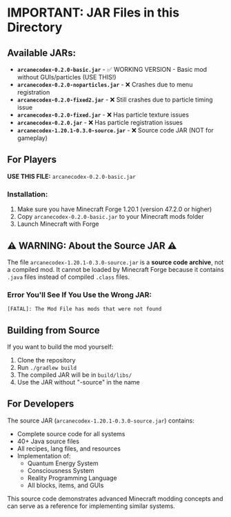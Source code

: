 # IMPORTANT: JAR Files in this Directory

## Available JARs:

- **`arcanecodex-0.2.0-basic.jar`** - ✅ WORKING VERSION - Basic mod without GUIs/particles (USE THIS!)
- **`arcanecodex-0.2.0-noparticles.jar`** - ❌ Crashes due to menu registration
- **`arcanecodex-0.2.0-fixed2.jar`** - ❌ Still crashes due to particle timing issue
- **`arcanecodex-0.2.0-fixed.jar`** - ❌ Has particle texture issues
- **`arcanecodex-0.2.0.jar`** - ❌ Has particle registration issues
- **`arcanecodex-1.20.1-0.3.0-source.jar`** - ❌ Source code JAR (NOT for gameplay)

## For Players

**USE THIS FILE:** `arcanecodex-0.2.0-basic.jar`

### Installation:
1. Make sure you have Minecraft Forge 1.20.1 (version 47.2.0 or higher)
2. Copy `arcanecodex-0.2.0-basic.jar` to your Minecraft mods folder
3. Launch Minecraft with Forge

## ⚠️ WARNING: About the Source JAR ⚠️

The file `arcanecodex-1.20.1-0.3.0-source.jar` is a **source code archive**, not a compiled mod. It cannot be loaded by Minecraft Forge because it contains `.java` files instead of compiled `.class` files.

### Error You'll See If You Use the Wrong JAR:
```
[FATAL]: The Mod File has mods that were not found
```

## Building from Source

If you want to build the mod yourself:

1. Clone the repository
2. Run `./gradlew build`
3. The compiled JAR will be in `build/libs/`
4. Use the JAR without "-source" in the name

## For Developers

The source JAR (`arcanecodex-1.20.1-0.3.0-source.jar`) contains:
- Complete source code for all systems
- 40+ Java source files
- All recipes, lang files, and resources
- Implementation of:
  - Quantum Energy System
  - Consciousness System
  - Reality Programming Language
  - All blocks, items, and GUIs

This source code demonstrates advanced Minecraft modding concepts and can serve as a reference for implementing similar systems.